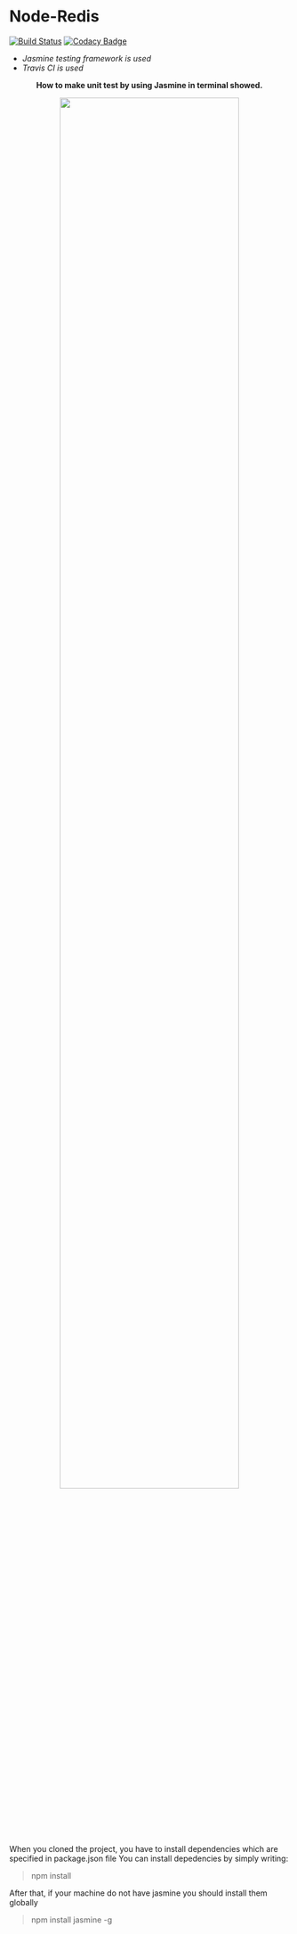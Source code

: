 # Node-Redis

[![Build Status](https://travis-ci.org/ahmetturkmen/NodeRecommendation.svg?branch=master)](https://travis-ci.org/ahmetturkmen/NodeRecommendation)      [![Codacy Badge](https://api.codacy.com/project/badge/Grade/8cd652b23b4943d0944bb4c3ae891d11)](https://www.codacy.com/app/dev.ahmetturkmen/NodeRecommendation?utm_source=github.com&amp;utm_medium=referral&amp;utm_content=ahmetturkmen/NodeRecommendation&amp;utm_campaign=Badge_Grade)

* _Jasmine testing framework is used_
* _Travis CI is used_


<b><p align="center" >How to make unit test by using Jasmine in terminal showed.</p></b>

<p align="center">
    <a href="https://asciinema.org/a/15I5pd8ozeVOuyT9FzjfCzJY0" target="_blank"><img width="80%" src="https://asciinema.org/a/15I5pd8ozeVOuyT9FzjfCzJY0.png" />
    </a>
</p>


When you cloned the project, you have to install dependencies which are specified in package.json file 
You can install depedencies by simply writing: 

>npm install 

After that, if your machine do not have jasmine you should install them globally 

> npm install jasmine -g 
